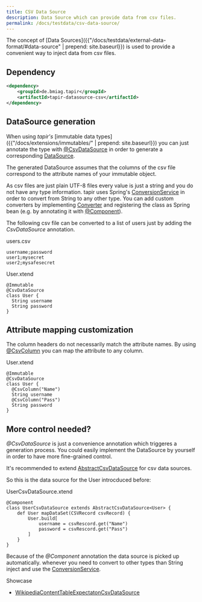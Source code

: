 ```yaml
---
title: CSV Data Source
description: Data Source which can provide data from csv files.
permalink: /docs/testdata/csv-data-source/
---
```


The concept of [Data Sources]({{"/docs/testdata/external-data-format/#data-source" | prepend: site.baseurl}}) is used to provide a convenient way to inject data from csv files.

## Dependency

``` xml
<dependency>
    <groupId>de.bmiag.tapir</groupId>
    <artifactId>tapir-datasource-csv</artifactId>
</dependency>
```
## DataSource generation

When using <i>tapir's</i> [immutable data types]({{"/docs/extensions/immutables/" | prepend: site.baseurl}}) you can just annotate the type with [@CsvDataSource](https://www.javadoc.io/page/de.bmiag.tapir/tapir/latest/de/bmiag/tapir/datasource/csv/annotations/CsvDataSource.html) in order to generate a corresponding [DataSource](https://www.javadoc.io/page/de.bmiag.tapir/tapir/latest/de/bmiag/tapir/datasource/api/DataSource.html).

The generated DataSource assumes that the columns of the csv file correspond to the attribute names of your immutable object.

As csv files are just plain UTF-8 files every value is just a string and you do not have any type information. tapir uses Spring's [ConversionService](https://docs.spring.io/spring/docs/current/javadoc-api/org/springframework/core/convert/ConversionService.html) in order to convert from String to any other type. You can add custom converters by implementing [Converter](https://docs.spring.io/spring/docs/current/javadoc-api/org/springframework/core/convert/converter/Converter.html) and registering the class as Spring bean (e.g. by annotating it with [@Component](https://docs.spring.io/spring/docs/current/javadoc-api/org/springframework/stereotype/Component.html)).

The following csv file can be converted to a list of users just by adding the <i>CsvDataSource</i> annotation.

users.csv
```
username;password
user1;mysecret
user2;mysafesecret
```

User.xtend
``` xtend
@Immutable
@CsvDataSource
class User {
  String username
  String password
}
```

## Attribute mapping customization

The column headers do not necessarily match the attribute names. By using [@CsvColumn](https://www.javadoc.io/page/de.bmiag.tapir/tapir/latest/de/bmiag/tapir/datasource/csv/annotations/CsvColumn.html) you can map the attribute to any column.

User.xtend
``` xtend
@Immutable
@CsvDataSource
class User {
  @CsvColumn("Name")
  String username
  @CsvColumn("Pass")
  String password
}
```

## More control needed?

*@CsvDataSource* is just a convenience annotation which triggeres a generation process. You could easily implement the DataSource by yourself in order to have more fine-grained control.

It's recommended to extend [AbstractCsvDataSource](https://www.javadoc.io/page/de/bmiag/tapir/datasource/csv/AbstractCsvDataSource.html) for csv data sources.

So this is the data source for the User introcduced before:

UserCsvDataSource.xtend
``` xtend
@Component
class UserCsvDataSource extends AbstractCsvDataSource<User> {
    def User mapDataSet(CSVRecord csvRecord) {
        User.build[
            username = csvRescord.get("Name")
            password = csvRescord.get("Pass")
        ]
    }
}
```

Because of the *@Component* annotation the data source is picked up automatically. whenever you need to convert to other types than String inject and use the [ConversionService](https://docs.spring.io/spring/docs/current/javadoc-api/org/springframework/core/convert/ConversionService.html).

<div class="panel panel-info">
  <div class="panel-heading">
    <div class="panel-title"><i class="fa fa-external-link" aria-hidden="true"></i> Showcase</div>
  </div>
  <div class="panel-body">
  <ul>
      <li>
          <a href="https://github.com/tapir-test/tapir-showcase/blob/master/wikipedia/src/test/java/de/bmiag/tapir/showcase/wikipedia/test/data/WikipediaContentTableExpectatonCsvDataSource.xtend">WikipediaContentTableExpectatonCsvDataSource</a>
      </li>
  </ul>
  </div>
</div>
